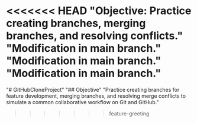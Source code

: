 <<<<<<< HEAD
"Objective: Practice creating branches, merging branches, and resolving conflicts." 
"Modification in main branch." 
"Modification in main branch." 
"Modification in main branch." 
=======
"# GitHubCloneProject" 
"## Objective" 
"Practice creating branches for feature development, merging branches, and resolving merge conflicts to simulate a common collaborative workflow on Git and GitHub." 
>>>>>>> feature-greeting
